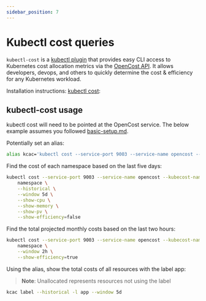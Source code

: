 ```yaml
---
sidebar_position: 7
---
```


# Kubectl cost queries

`kubectl-cost` is a [kubectl plugin](https://kubernetes.io/docs/tasks/extend-kubectl/kubectl-plugins/) that provides easy CLI access to Kubernetes cost allocation metrics via the [OpenCost API](./api.md). It allows developers, devops, and others to quickly determine the cost & efficiency for any Kubernetes workload.

Installation instructions: [kubectl cost](https://github.com/kubecost/kubectl-cost):

## kubectl-cost usage

kubectl cost will need to be pointed at the OpenCost service. The below example assumes you followed [basic-setup.md](./basic-setup.md).

Potentially set an alias:

```sh
alias kcac='kubectl cost --service-port 9003 --service-name opencost --kubecost-namespace opencost --allocation-path /allocation/compute'
```

Find the cost of each namespace based on the last five days:

```sh
kubectl cost --service-port 9003 --service-name opencost --kubecost-namespace opencost --allocation-path /allocation/compute  \
    namespace \
    --historical \
    --window 5d \
    --show-cpu \
    --show-memory \
    --show-pv \
    --show-efficiency=false
```

Find the total projected monthly costs based on the last two hours:

```sh
kubectl cost --service-port 9003 --service-name opencost --kubecost-namespace opencost --allocation-path /allocation/compute  \
    namespace \
    --window 2h \
    --show-efficiency=true
```

Using the alias, show the total costs of all resources with the label app:
> **Note**: Unallocated represents resources not using the label

```sh
kcac label --historical -l app --window 5d
```

